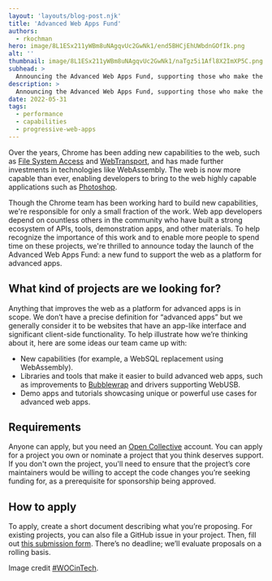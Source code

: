 ```yaml
---
layout: 'layouts/blog-post.njk'
title: 'Advanced Web Apps Fund'
authors: 
  - rkochman
hero: image/8L1ESx211yWBm8uNAgqvUc2GwNk1/end5BHCjEhUWbdnGOfIk.png
alt: ''
thumbnail: image/8L1ESx211yWBm8uNAgqvUc2GwNk1/naTgz5i1Afl8X2ImXP5C.png
subhead: >
  Announcing the Advanced Web Apps Fund, supporting those who make the web more powerful.
description: >
  Announcing the Advanced Web Apps Fund, supporting those who make the web more powerful.
date: 2022-05-31
tags:
  - performance
  - capabilities
  - progressive-web-apps
---
```


Over the years, Chrome has been adding new capabilities to the web, such as [File System Access](https://developer.mozilla.org/docs/Web/API/File_System_Access_API) and [WebTransport](https://web.dev/webtransport/), and has made further investments in technologies like WebAssembly. The web is now more capable than ever, enabling developers to bring to the web highly capable applications such as [Photoshop](/ps-on-the-web).

Though the Chrome team has been working hard to build new capabilities, we're responsible for only a small fraction of the work. Web app developers depend on countless others in the community who have built a strong ecosystem of APIs, tools, demonstration apps, and other materials. To help recognize the importance of this work and to enable more people to spend time on these projects, we're thrilled to announce today the launch of the Advanced Web Apps Fund: a new fund to support the web as a platform for advanced apps. 

## What kind of projects are we looking for?

Anything that improves the web as a platform for advanced apps is in scope. We don’t have a precise definition for “advanced apps” but we generally consider it to be websites that have an app-like interface and significant client-side functionality. To help illustrate how we’re thinking about it, here are some ideas our team came up with:
- New capabilities (for example, a WebSQL replacement using WebAssembly).
- Libraries and tools that make it easier to build advanced web apps, such as improvements to [Bubblewrap](https://github.com/GoogleChromeLabs/bubblewrap) and drivers supporting WebUSB.
- Demo apps and tutorials showcasing unique or powerful use cases for advanced web apps.

## Requirements

Anyone can apply, but you need an [Open Collective](https://opencollective.com/) account. You can apply for a project you own or nominate a project that you think deserves support. If you don't own the project, you'll need to ensure that the project’s core maintainers would be willing to accept the code changes you’re seeking funding for, as a prerequisite for sponsorship being approved.

## How to apply

To apply, create a short document describing what you’re proposing. For existing projects, you can also file a GitHub issue in your project. Then, fill out [this submission form](https://forms.gle/GnTuCvDW3YhzSnBQ8). There’s no deadline; we’ll evaluate proposals on a rolling basis. 

Image credit [#WOCinTech](https://wocintechchat.com).
